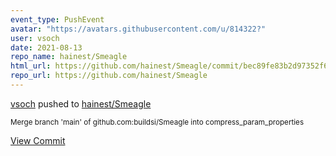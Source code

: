 ```yaml
---
event_type: PushEvent
avatar: "https://avatars.githubusercontent.com/u/814322?"
user: vsoch
date: 2021-08-13
repo_name: hainest/Smeagle
html_url: https://github.com/hainest/Smeagle/commit/bec89fe83b2d97352f65f18a9b48c926aee68f39
repo_url: https://github.com/hainest/Smeagle
---
```


<a href='https://github.com/vsoch' target='_blank'>vsoch</a> pushed to <a href='https://github.com/hainest/Smeagle' target='_blank'>hainest/Smeagle</a>

<small>Merge branch 'main' of github.com:buildsi/Smeagle into compress_param_properties</small>

<a href='https://github.com/hainest/Smeagle/commit/bec89fe83b2d97352f65f18a9b48c926aee68f39' target='_blank'>View Commit</a>